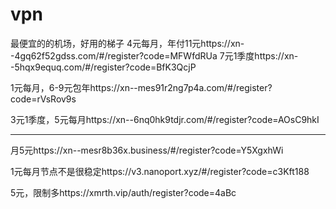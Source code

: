 # vpn
最便宜的的机场，好用的梯子
4元每月，年付11元https://xn--4gq62f52gdss.com/#/register?code=MFWfdRUa
7元1季度https://xn--5hqx9equq.com/#/register?code=BfK3QcjP

1元每月，6-9元包年https://xn--mes91r2ng7p4a.com/#/register?code=rVsRov9s

3元1季度，5元每月https://xn--6nq0hk9tdjr.com/#/register?code=AOsC9hkI


---------------------------------------------------------------------------

月5元https://xn--mesr8b36x.business/#/register?code=Y5XgxhWi

1元每月节点不是很稳定https://v3.nanoport.xyz/#/register?code=c3Kft188

5元，限制多https://xmrth.vip/auth/register?code=4aBc
